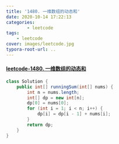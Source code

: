 ```yaml
---
title: '1480. 一维数组的动态和'
date: 2020-10-14 17:22:13
categories: 
		- leetcode
tags: 
	- leetcode
cover: images/leetcode.jpg
typora-root-url: ..
---
```


#### [leetcode-1480. 一维数组的动态和](https://leetcode-cn.com/problems/running-sum-of-1d-array/)

```java
class Solution {
    public int[] runningSum(int[] nums) {
        int n = nums.length;
        int[] dp = new int[n];
        dp[0] = nums[0];
        for (int i = 1; i < n; i++) {
            dp[i] = dp[i - 1] + nums[i];
        }
        return dp;
    }
}
```

